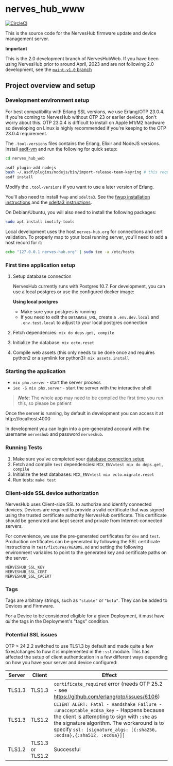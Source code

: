 # nerves_hub_www

[![CircleCI](https://circleci.com/gh/nerves-hub/nerves_hub_web.svg?style=svg)](https://circleci.com/gh/nerves-hub/nerves_hub_web)

This is the source code for the NervesHub firmware update and device management
server.

**Important**

This is the 2.0 development branch of NervesHubWeb. If you have been using
NervesHub prior to around April, 2023 and are not following 2.0 development, see
the [`maint-v1.0`
branch](https://github.com/nerves-hub/nerves_hub_web/tree/maint-v1.0)


## Project overview and setup

### Development environment setup

For best compatibility with Erlang SSL versions, we use Erlang/OTP 23.0.4. If
you're coming to NervesHub without OTP 23 or earlier devices, don't worry about
this. OTP 23.0.4 is difficult to install on Apple M1/M2 hardware so developing
on Linux is highly recommended if you're keeping to the OTP 23.0.4 requirement.

The `.tool-versions` files contains the Erlang, Elixir and NodeJS versions.
Install [asdf-vm](https://asdf-vm.com/) and run the following for quick setup:

```sh
cd nerves_hub_web

asdf plugin-add nodejs
bash ~/.asdf/plugins/nodejs/bin/import-release-team-keyring # this requires gpg to be installed
asdf install
```

Modify the `.tool-versions` if you want to use a later version of Erlang.

You'll also need to install `fwup` and `xdelta3`. See the [fwup installation
instructions](https://github.com/fhunleth/fwup#installing) and the [xdelta3
instructions](https://github.com/jmacd/xdelta).


On Debian/Ubuntu, you will also need to install the following packages:

```sh
sudo apt install inotify-tools
```

Local development uses the host `nerves-hub.org` for connections and cert
validation. To properly map to your local running server, you'll need to add a
host record for it:

```sh
echo "127.0.0.1 nerves-hub.org" | sudo tee -a /etc/hosts
```

### First time application setup

1. Setup database connection

     NervesHub currently runs with Postgres 10.7. For development, you can use a local postgres or use the configured docker image:

     **Using local postgres**

     * Make sure your postgres is running
     * If you need to edit the `DATABASE_URL`, create a `.env.dev.local` and `.env.test.local` to adjust to your local postgres connection

2. Fetch dependencies: `mix do deps.get, compile`
3. Initialize the database: `mix ecto.reset`
4. Compile web assets (this only needs to be done once and requires python2 or a symlink for python3):
   `mix assets.install`

### Starting the application

* `mix phx.server` - start the server process
* `iex -S mix phx.server` - start the server with the interactive shell

> **_Note_**: The whole app may need to be compiled the first time you run this, so please be patient

Once the server is running, by default in development you can access it at http://localhost:4000

In development you can login into a pre-generated account with the username
`nerveshub` and password `nerveshub`.

### Running Tests

1. Make sure you've completed your [database connection setup](#development-environment-setup)
2. Fetch and compile `test` dependencies: `MIX_ENV=test mix do deps.get, compile`
3. Initialize the test databases: `MIX_ENV=test mix ecto.migrate.reset`
4. Run tests: `make test`


### Client-side SSL device authorization

NervesHub uses Client-side SSL to authorize and identify connected devices.
Devices are required to provide a valid certificate that was signed using the
trusted certificate authority NervesHub certificate. This certificate should be
generated and kept secret and private from Internet-connected servers.

For convenience, we use the pre-generated certificates for `dev` and `test`.
Production certificates can be generated by following the SSL certificate
instructions in `test/fixtures/README.md` and setting the following environment
variables to point to the generated key and certificate paths on the server.

```text
NERVESHUB_SSL_KEY
NERVESHUB_SSL_CERT
NERVESHUB_SSL_CACERT
```

### Tags

Tags are arbitrary strings, such as `"stable"` or `"beta"`. They can be added to
Devices and Firmware.

For a Device to be considered eligible for a given Deployment, it must have
*all* the tags in the Deployment's "tags" condition.

### Potential SSL issues

OTP > 24.2.2 switched to use TLS1.3 by default and made quite a few fixes/changes
to how it is implemented in the `:ssl` module. This has affected the setup of
client authentication in a few different ways depending on how you have your
server and device configured:

| Server | Client | Effect |
| --- | --- | --- |
|TLS1.3 | TLS1.3| `certificate_required` error (needs OTP 25.2 - see https://github.com/erlang/otp/issues/6106)  |
|TLS1.3|TLS1.2|  `CLIENT ALERT: Fatal - Handshake Failure - :unacceptable_ecdsa_key` - Happens because the client is attempting to sign with `:she` as the signature algorithm. The workaround is to specify `ssl: [signature_algs: [{:sha256, :ecdsa},{:sha512, :ecdsa}]]`|
|TLS1.2 | TLS1.3 or TLS1.2 | Successful|
